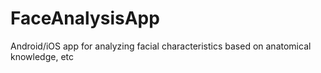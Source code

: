 # FaceAnalysisApp
Android/iOS app for analyzing facial characteristics based on anatomical knowledge, etc
